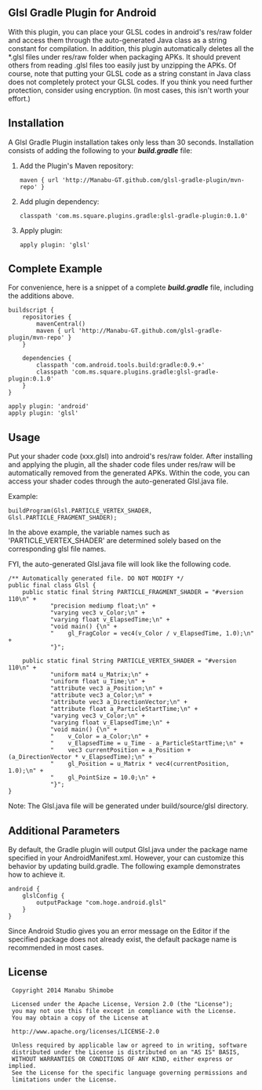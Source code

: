Glsl Gradle Plugin for Android
-------------------------------

With this plugin, you can place your GLSL codes in android's res/raw folder and access them through the auto-generated
Java class as a string constant for compilation.
In addition, this plugin automatically deletes all the *.glsl files under res/raw folder when packaging APKs.
It should prevent others from reading .glsl files too easily just by unzipping the APKs.
Of course, note that putting your GLSL code as a string constant in Java class does not completely protect your GLSL codes.
If you think you need further protection, consider using encryption. (In most cases, this isn't worth your effort.)

Installation
-------------
A Glsl Gradle Plugin installation takes only less than 30 seconds. Installation consists of adding the following to your ***build.gradle*** file:

 1. Add the Plugin's Maven repository:

        maven { url 'http://Manabu-GT.github.com/glsl-gradle-plugin/mvn-repo' }

 2. Add plugin dependency:

        classpath 'com.ms.square.plugins.gradle:glsl-gradle-plugin:0.1.0'

 3. Apply plugin:

        apply plugin: 'glsl'

Complete Example
----------------
For convenience, here is a snippet of a complete ***build.gradle*** file, including the additions above.

    buildscript {
        repositories {
            mavenCentral()
            maven { url 'http://Manabu-GT.github.com/glsl-gradle-plugin/mvn-repo' }
        }

        dependencies {
            classpath 'com.android.tools.build:gradle:0.9.+'
            classpath 'com.ms.square.plugins.gradle:glsl-gradle-plugin:0.1.0'
        }
    }

    apply plugin: 'android'
    apply plugin: 'glsl'


Usage
-----
Put your shader code (xxx.glsl) into android's res/raw folder.
After installing and applying the plugin, all the shader code files under res/raw will be automatically removed from the generated APKs.
Within the code, you can access your shader codes through the auto-generated Glsl.java file.

Example:

    buildProgram(Glsl.PARTICLE_VERTEX_SHADER, Glsl.PARTICLE_FRAGMENT_SHADER);

In the above example, the variable names such as 'PARTICLE_VERTEX_SHADER' are determined solely based on the corresponding glsl file names.

FYI, the auto-generated Glsl.java file will look like the following code.

    /** Automatically generated file. DO NOT MODIFY */
    public final class Glsl {
        public static final String PARTICLE_FRAGMENT_SHADER = "#version 110\n" +
                "precision mediump float;\n" +
                "varying vec3 v_Color;\n" +
                "varying float v_ElapsedTime;\n" +
                "void main() {\n" +
                "    gl_FragColor = vec4(v_Color / v_ElapsedTime, 1.0);\n" +
                "}";

        public static final String PARTICLE_VERTEX_SHADER = "#version 110\n" +
                "uniform mat4 u_Matrix;\n" +
                "uniform float u_Time;\n" +
                "attribute vec3 a_Position;\n" +
                "attribute vec3 a_Color;\n" +
                "attribute vec3 a_DirectionVector;\n" +
                "attribute float a_ParticleStartTime;\n" +
                "varying vec3 v_Color;\n" +
                "varying float v_ElapsedTime;\n" +
                "void main() {\n" +
                "    v_Color = a_Color;\n" +
                "    v_ElapsedTime = u_Time - a_ParticleStartTime;\n" +
                "    vec3 currentPosition = a_Position + (a_DirectionVector * v_ElapsedTime);\n" +
                "    gl_Position = u_Matrix * vec4(currentPosition, 1.0);\n" +
                "    gl_PointSize = 10.0;\n" +
                "}";
    }

Note:
The Glsl.java file will be generated under build/source/glsl directory.

Additional Parameters
---------------------
By default, the Gradle plugin will output Glsl.java under the package name specified in your AndroidManifest.xml.
However, your can customize this behavior by updating build.gradle.
The following example demonstrates how to achieve it.

    android {
        glslConfig {
            outputPackage "com.hoge.android.glsl"
        }
    }

Since Android Studio gives you an error message on the Editor if the specified package does not already exist,
the default package name is recommended in most cases.

## License

```
 Copyright 2014 Manabu Shimobe

 Licensed under the Apache License, Version 2.0 (the "License");
 you may not use this file except in compliance with the License.
 You may obtain a copy of the License at

 http://www.apache.org/licenses/LICENSE-2.0

 Unless required by applicable law or agreed to in writing, software
 distributed under the License is distributed on an "AS IS" BASIS,
 WITHOUT WARRANTIES OR CONDITIONS OF ANY KIND, either express or implied.
 See the License for the specific language governing permissions and
 limitations under the License.
```